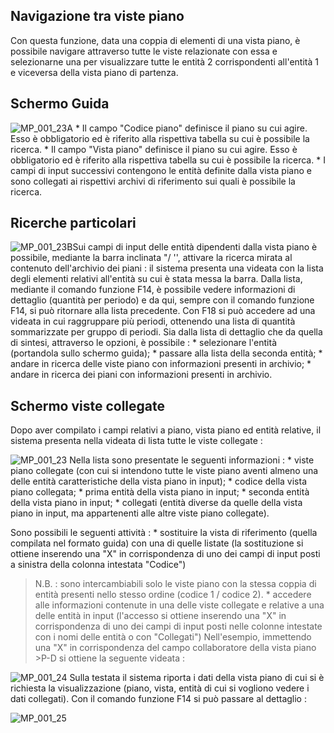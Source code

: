 ## Navigazione tra viste piano
Con questa funzione, data una coppia di elementi di una vista piano, è possibile navigare attraverso tutte le viste relazionate con essa e selezionarne una per visualizzare tutte le entità 2 corrispondenti all'entità 1 e viceversa della vista piano di partenza.

## Schermo Guida
![MP_001_23A](http://localhost:3000/immagini/MBDOC_OGG-P_MPGP08/MP_001_23A.png) \* Il campo "Codice piano" definisce il piano su cui agire. Esso è obbligatorio ed è riferito alla rispettiva tabella su cui è possibile la ricerca.
 \* Il campo "Vista piano" definisce il piano su cui agire. Esso è obbligatorio ed è riferito alla rispettiva tabella su cui è possibile la ricerca.
 \* I campi di input successivi contengono le entità definite dalla vista piano e sono collegati ai rispettivi archivi di riferimento sui quali è possibile la ricerca.

## Ricerche particolari
![MP_001_23B](http://localhost:3000/immagini/MBDOC_OGG-P_MPGP08/MP_001_23B.png)Sui campi di input delle entità dipendenti dalla vista piano è possibile, mediante la barra inclinata "/ '', attivare la ricerca mirata al contenuto dell'archivio dei piani :  il sistema presenta una videata con la lista degli elementi relativi all'entità su cui è stata messa la barra.
Dalla lista, mediante il comando funzione F14, è possibile vedere informazioni di dettaglio (quantità per periodo) e da qui, sempre con il comando funzione F14, si può ritornare alla lista precedente.
Con F18 si può accedere ad una videata in cui raggruppare più periodi, ottenendo una lista di quantità sommarizzate per gruppo di periodi.
Sia dalla lista di dettaglio che da quella di sintesi, attraverso le opzioni, è possibile : 
 \* selezionare l'entità (portandola sullo schermo guida);
 \* passare alla lista della seconda entità;
 \* andare in ricerca delle viste piano con informazioni presenti in archivio;
 \* andare in ricerca dei piani con informazioni presenti in archivio.

## Schermo viste collegate
Dopo aver compilato i campi relativi a piano, vista piano ed entità relative, il sistema presenta nella videata di lista tutte le viste collegate : 

![MP_001_23](http://localhost:3000/immagini/MBDOC_OGG-P_MPGP08/MP_001_23.png)
Nella lista sono presentate le seguenti informazioni : 
 \* viste piano collegate (con cui si intendono tutte le viste piano aventi almeno una delle entità caratteristiche della vista piano in input);
 \* codice della vista piano collegata;
 \* prima entità della vista piano in input;
 \* seconda entità della vista piano in input;
 \* collegati (entità diverse da quelle della vista piano in input, ma appartenenti alle altre viste piano collegate).

Sono possibili le seguenti attività : 
\* sostituire la vista di riferimento (quella compilata nel formato guida) con una di quelle listate (la sostituzione si ottiene inserendo una "X" in corrispondenza di uno dei campi di input posti a
sinistra della colonna intestata "Codice")

>N.B. :  sono intercambiabili solo le viste piano con la stessa coppia di entità presenti nello stesso ordine (codice 1 / codice 2).
 \* accedere alle informazioni contenute in una delle viste collegate e relative a una delle entità in input (l'accesso si ottiene inserendo una "X" in corrispondenza di uno dei campi di input posti nelle colonne intestate con i nomi delle entità o con "Collegati")
Nell'esempio, immettendo una "X" in corrispondenza del campo collaboratore della vista piano >P-D si ottiene la seguente videata : 

![MP_001_24](http://localhost:3000/immagini/MBDOC_OGG-P_MPGP08/MP_001_24.png)
Sulla testata il sistema riporta i dati della vista piano di cui si è richiesta la visualizzazione (piano, vista, entità di cui si vogliono vedere i dati collegati).
Con il comando funzione F14 si può passare al dettaglio : 

![MP_001_25](http://localhost:3000/immagini/MBDOC_OGG-P_MPGP08/MP_001_25.png)